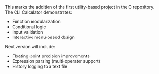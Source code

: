 This marks the addition of the first utility-based project in the C repository.
The CLI Calculator demonstrates:
- Function modularization
- Conditional logic
- Input validation
- Interactive menu-based design

Next version will include:
- Floating-point precision improvements
- Expression parsing (multi-operator support)
- History logging to a text file
